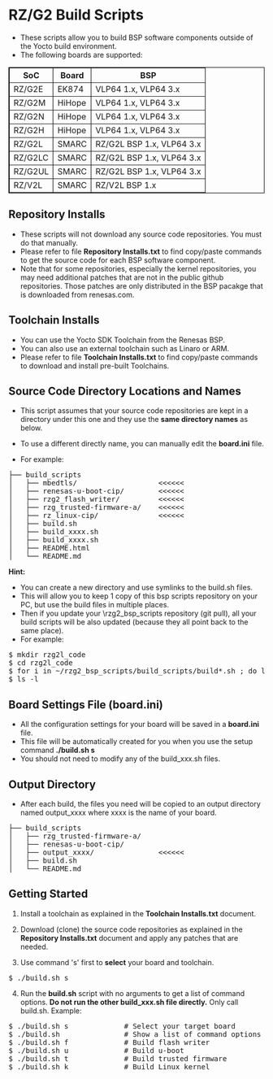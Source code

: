 # RZ/G2 Build Scripts

* These scripts allow you to build BSP software components outside of the Yocto build environment.
* The following boards are supported:

<table cellpadding=2 border=1 style="border:1px solid black; border-collapse: collapse;">
<tr><th>SoC</th><th>Board</th><th>BSP</th></tr>
<tr><td>RZ/G2E</td><td>EK874</td><td>VLP64 1.x, VLP64 3.x</td></tr>
<tr><td>RZ/G2M</td><td>HiHope</td><td>VLP64 1.x, VLP64 3.x</td></tr>
<tr><td>RZ/G2N</td><td>HiHope</td><td>VLP64 1.x, VLP64 3.x</td></tr>
<tr><td>RZ/G2H</td><td>HiHope</td><td>VLP64 1.x, VLP64 3.x</td></tr>
<tr><td>RZ/G2L</td><td>SMARC</td><td>RZ/G2L BSP 1.x, VLP64 3.x</td></tr>
<tr><td>RZ/G2LC</td><td>SMARC</td><td>RZ/G2L BSP 1.x, VLP64 3.x</td></tr>
<tr><td>RZ/G2UL</td><td>SMARC</td><td>RZ/G2L BSP 1.x, VLP64 3.x</td></tr>
<tr><td>RZ/V2L</td><td>SMARC</td><td>RZ/V2L BSP 1.x</td></tr>
</table>

## Repository Installs

* These scripts will not download any source code repositories. You must do that manually.
* Please refer to file **Repository Installs.txt** to find copy/paste commands to get the source code for each BSP software component.
* Note that for some repositories, especially the kernel repositories, you may need additional patches that are not in the public github repositories. Those patches are only distributed in the BSP pacakge that is downloaded from renesas.com.

## Toolchain Installs

* You can use the Yocto SDK Toolchain from the Renesas BSP.
* You can also use an external toolchain such as Linaro or ARM.
* Please refer to file **Toolchain Installs.txt** to find copy/paste commands to download and install pre-built Toolchains.

## Source Code Directory Locations and Names

* This script assumes that your source code repositories are kept in a directory under this one and they use the **same directory names** as below.
* To use a different directly name, you can manually edit the **board.ini** file.

* For example:
<pre>
├── build_scripts
│   ├── mbedtls/                   <<<<<<
│   ├── renesas-u-boot-cip/        <<<<<<
│   ├── rzg2_flash_writer/         <<<<<<
│   ├── rzg_trusted-firmware-a/    <<<<<<
│   ├── rz_linux-cip/              <<<<<<
│   ├── build.sh
│   ├── build_xxxx.sh
│   ├── build_xxxx.sh
│   ├── README.html
│   └── README.md
</pre>

**Hint:**<br>
* You can create a new directory and use symlinks to the build.sh files.
* This will allow you to keep 1 copy of this bsp scripts repository on your PC, but use the build files in multiple places.
* Then if you update your \rzg2\_bsp\_scripts repository (git pull), all your build scripts will be also updated (because they all point back to the same place).<br>
* For example:
<pre>
$ mkdir rzg2l_code
$ cd rzg2l_code
$ for i in ~/rzg2_bsp_scripts/build_scripts/build*.sh ; do ln -vs $i ; done
$ ls -l
</pre>

## Board Settings File (board.ini)

* All the configuration settings for your board will be saved in a **board.ini** file.
* This file will be automatically created for you when you use the setup command **./build.sh s**
* You should not need to modify any of the build_xxx.sh files.

## Output Directory

* After each build, the files you need will be copied to an output directory named output_xxxx where xxxx is the name of your board.

<pre>
├── build_scripts
│   ├── rzg_trusted-firmware-a/
│   ├── renesas-u-boot-cip/
│   ├── output_xxxx/               <<<<<<
│   ├── build.sh
│   └── README.md
</pre>

## Getting Started

1) Install a toolchain as explained in the **Toolchain Installs.txt** document.

2) Download (clone) the source code repositories as explained in the **Repository Installs.txt** document and apply any patches that are needed.

3) Use command 's' first to **select** your board and toolchain.
<pre>
$ ./build.sh s
</pre>

4) Run the **build.sh** script with no arguments to get a list of command options. **Do not run the other build_xxx.sh file directly.** Only call build.sh.
Example:
<pre>
$ ./build.sh s             # Select your target board
$ ./build.sh               # Show a list of command options
$ ./build.sh f             # Build flash writer
$ ./build.sh u             # Build u-boot
$ ./build.sh t             # Build trusted firmware
$ ./build.sh k             # Build Linux kernel
</pre>
